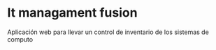 # It managament fusion

Aplicación web para llevar un control de inventario de los sistemas de computo
